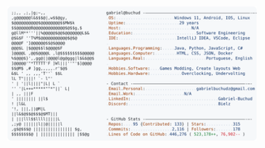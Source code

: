 <a href="https://github.com/Gabriel-Buchud/Gabriel-Buchud">
  <picture>
    <source media="(prefers-color-scheme: dark)" srcset="https://raw.githubusercontent.com/Gabriel-Buchud/Gabriel-Buchud/main/dark_mode.svg">
    <img alt="Andrew Grant's GitHub Profile README" src="https://raw.githubusercontent.com/Gabriel-Buchud/Gabriel-Buchud/main/light_mode.svg">
  </picture>
</a>
